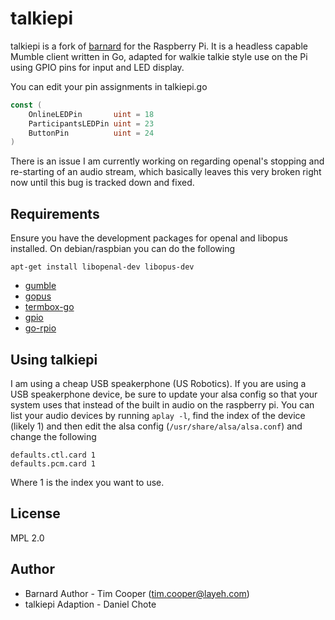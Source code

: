 # talkiepi

talkiepi is a fork of [barnard](https://github.com/layeh/barnard) for the Raspberry Pi.  It is a headless capable Mumble client written in Go, adapted for walkie talkie style use on the Pi using GPIO pins for input and LED display.

You can edit your pin assignments in talkiepi.go 
```go
const (
	OnlineLEDPin       uint = 18
	ParticipantsLEDPin uint = 23
	ButtonPin          uint = 24
)
```

There is an issue I am currently working on regarding openal's stopping and re-starting of an audio stream, which basically leaves this very broken right now until this bug is tracked down and fixed.


## Requirements
Ensure you have the development packages for openal and libopus installed. On debian/raspbian you can do the following
```
apt-get install libopenal-dev libopus-dev
```

- [gumble](https://github.com/layeh/gumble)
- [gopus](https://github.com/layeh/gopus)
- [termbox-go](https://github.com/nsf/termbox-go)
- [gpio](https://github.com/dchote/gpio)
- [go-rpio](github.com/stianeikeland/go-rpio)

## Using talkiepi
I am using a cheap USB speakerphone (US Robotics). If you are using a USB speakerphone device, be sure to update your alsa config so that your system uses that instead of the built in audio on the raspberry pi. You can list your audio devices by running `aplay -l`, find the index of the device (likely 1) and then edit the alsa config (`/usr/share/alsa/alsa.conf`) and change the following
```
defaults.ctl.card 1
defaults.pcm.card 1
```
Where 1 is the index you want to use.


## License

MPL 2.0

## Author

- Barnard Author - Tim Cooper (<tim.cooper@layeh.com>)
- talkiepi Adaption - Daniel Chote

